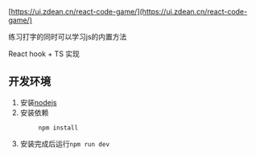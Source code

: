 [https://ui.zdean.cn/react-code-game/](https://ui.zdean.cn/react-code-game/)

练习打字的同时可以学习js的内置方法

React hook + TS 实现

## 开发环境
1. 安装[nodejs](https://nodejs.org/zh-cn/download/)
2. 安装依赖
   ```
        npm install
   ```
3. 安装完成后运行`npm run dev`